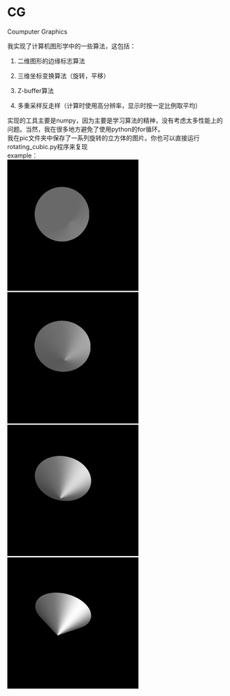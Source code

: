 # CG
Coumputer Graphics  

我实现了计算机图形学中的一些算法，这包括：  

1. 二维图形的边缘标志算法  

2. 三维坐标变换算法（旋转，平移）  

3. Z-buffer算法  

4. 多重采样反走样（计算时使用高分辨率，显示时按一定比例取平均）  

实现的工具主要是numpy，因为主要是学习算法的精神，没有考虑太多性能上的问题。当然，我在很多地方避免了使用python的for循环。    
我在pic文件夹中保存了一系列旋转的立方体的图片。你也可以直接运行rotating_cubic.py程序来复现  
example：  
![Image text](https://github.com/Ela-Boska/Computer_Graphic/blob/master/pic/cone0.png)
![Image text](https://github.com/Ela-Boska/Computer_Graphic/blob/master/pic/cone1.png)
![Image text](https://github.com/Ela-Boska/Computer_Graphic/blob/master/pic/cone2.png)
![Image text](https://github.com/Ela-Boska/Computer_Graphic/blob/master/pic/cone3.png)  
